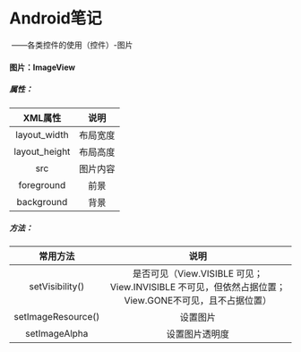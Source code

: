 # Android笔记

​				——各类控件的使用（控件）-图片

#### 图片：ImageView

##### 属性：

|    XML属性    |   说明   |
| :-----------: | :------: |
| layout_width  | 布局宽度 |
| layout_height | 布局高度 |
|      src      | 图片内容 |
|  foreground   |   前景   |
|  background   |   背景   |

##### 方法：

|      常用方法      |                             说明                             |
| :----------------: | :----------------------------------------------------------: |
|  setVisibility()   | 是否可见（View.VISIBLE 可见；View.INVISIBLE 不可见，但依然占据位置；View.GONE不可见，且不占据位置） |
| setImageResource() |                           设置图片                           |
|   setImageAlpha    |                        设置图片透明度                        |

